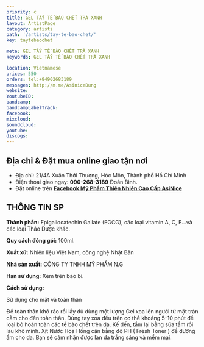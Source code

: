 ```yaml
---
priority: c
title: GEL TẨY TẾ BÀO CHẾT TRÀ XANH
layout: ArtistPage
category: artists
path: '/artists/tay-te-bao-chet/'
key: taytebaochet

meta: GEL TẨY TẾ BÀO CHẾT TRÀ XANH
keywords: GEL TẨY TẾ BÀO CHẾT TRÀ XANH

location: Vietnamese
prices: 550
orders: tel:+84902683189
messages: http://m.me/AsiniceDung
website: 
YoutubeID: 
bandcamp: 
bandcampLabelTrack: 
facebook: 
mixcloud: 
soundcloud: 
youtube: 
discogs: 
---
```


## Địa chỉ & Đặt mua online giao tận nơi

- Địa chỉ: 21/4A Xuân Thới Thượng, Hóc Môn, Thành phố Hồ Chí Minh
- Điện thoại giao ngay: **090-268-3189** Đoàn Bình.
- Đặt online trên [**Facebook Mỹ Phẩm Thiên Nhiên Cao Cấp AsiNice**](https://www.facebook.com/AsiniceDung)


## THÔNG TIN SP

**Thành phần:** Epigallocatechin Gallate (EGCG), các loại vitamin A, C, E...và các loại Thảo Dược khác.

**Quy cách đóng gói:** 100ml.

**Xuất xứ:** Nhiên liệu Việt Nam, công nghệ Nhật Bản

**Nhà sản xuất:** CÔNG TY TNHH MỸ PHẨM N.G 

**Hạn sử dụng:** Xem trên bao bì.

**Cách sử dụng:**

Sử dụng cho mặt và toàn thân

Để toàn thân khô ráo rồi lấy đủ dùng một lượng Gel xoa lên người từ mặt trán cằm cho đến toàn thân. Dùng tay xoa đều trên cơ thể khoảng 5-10 phút để loại bỏ hoàn toàn các tế bào chết trên da. Kế đến, tắm lại bằng sữa tắm rồi lau khô mình. Xịt Nước Hoa Hồng cân bằng độ PH ( Fresh Toner ) để dưỡng ẩm cho da. Bạn sẽ cảm nhận được làn da trắng sáng và mềm mại.